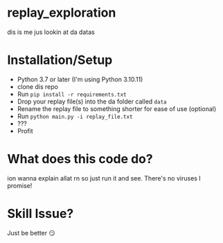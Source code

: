 # replay_exploration
dis is me jus lookin at da datas

# Installation/Setup
- Python 3.7 or later (I'm using Python 3.10.11)
- clone dis repo
- Run `pip install -r requirements.txt`
- Drop your replay file(s) into the da folder called `data`
- Rename the replay file to something shorter for ease of use (optional)
- Run `python main.py -i replay_file.txt`
- ???
- Profit

# What does this code do?
ion wanna explain allat rn so just run it and see. There's no viruses I promise!

# Skill Issue?
Just be better :smirk: